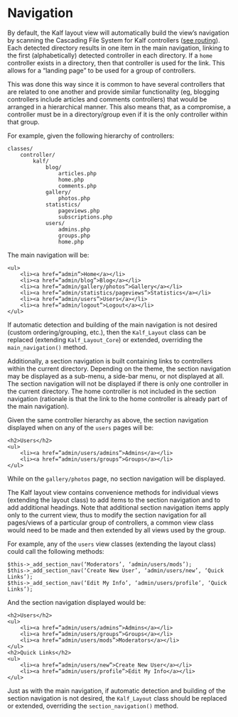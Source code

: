﻿# Navigation

By default, the Kalf layout view will automatically build the view’s
navigation by scanning the Cascading File System for Kalf controllers
([see routing](routing)). Each detected directory results in one item
in the main navigation, linking to the first (alphabetically) detected
controller in each directory. If a `home` controller exists in a directory,
then that controller is used for the link. This allows for a “landing page”
to be used for a group of controllers.

This was done this way since it is common to have several controllers
that are related to one another and provide similar functionality (eg,
blogging controllers include articles and comments controllers) that would
be arranged in a hierarchical manner. This also means that, as a compromise,
a controller must be in a directory/group even if it is the only controller
within that group.

For example, given the following hierarchy of controllers:

    classes/
        controller/
            kalf/
                blog/
                    articles.php
                    home.php
                    comments.php
                gallery/
                    photos.php
                statistics/
                    pageviews.php
                    subscriptions.php
                users/
                    admins.php
                    groups.php
                    home.php

The main navigation will be:

    <ul>
        <li><a href=”admin”>Home</a></li>
        <li><a href=”admin/blog”>Blog</a></li>
        <li><a href=”admin/gallery/photos”>Gallery</a></li>
        <li><a href=”admin/statistics/pageviews”>Statistics</a></li>
        <li><a href=”admin/users”>Users</a></li>
        <li><a href=”admin/logout”>Logout</a></li>
    </ul>

If automatic detection and building of the main navigation is not desired
(custom ordering/grouping, etc.), then the `Kalf_Layout` class can be replaced
(extending `Kalf_Layout_Core`) or extended, overriding the `main_navigation()` method.

Additionally, a section navigation is built containing links to controllers within
the current directory.  Depending on the theme, the section navigation may be displayed
as a sub-menu, a side-bar menu, or not displayed at all. The section navigation will
not be displayed if there is only one controller in the current directory. The home controller
is not included in the section navigation (rationale is that the link to the home controller
is already part of the main navigation).

Given the same controller hierarchy as above, the section navigation displayed when
on any of the `users` pages will be:

    <h2>Users</h2>
    <ul>
        <li><a href=”admin/users/admins”>Admins</a></li>
        <li><a href=”admin/users/groups”>Groups</a></li>
    </ul>

While on the `gallery/photos` page, no section navigation will be displayed.

The Kalf layout view contains convenience methods for individual views (extending
the layout class) to add items to the section navigation and to add additional headings.
Note that additional section navigation items apply only to the current view, thus to
modify the section navigation for all pages/views of a particular group of controllers,
a common view class would need to be made and then extended by all views used by the group.

For example, any of the `users` view classes (extending the layout class) could call the following methods:

    $this->_add_section_nav(‘Moderators’, ‘admin/users/mods’);
    $this->_add_section_nav(‘Create New User’, ‘admin/users/new’, ‘Quick Links’);
    $this->_add_section_nav(‘Edit My Info’, ‘admin/users/profile’, ‘Quick Links’);

And the section navigation displayed would be:

    <h2>Users</h2>
    <ul>
        <li><a href=”admin/users/admins”>Admins</a></li>
        <li><a href=”admin/users/groups”>Groups</a></li>
        <li><a href=”admin/users/mods”>Moderators</a></li>
    </ul>
    <h2>Quick Links</h2>
    <ul>
        <li><a href=”admin/users/new”>Create New User</a></li>
        <li><a href=”admin/users/profile”>Edit My Info</a></li>
    </ul>

Just as with the main navigation, if automatic detection and building of the section
navigation is not desired, the `Kalf_Layout` class should be replaced or extended,
overriding the `section_navigation()` method.

